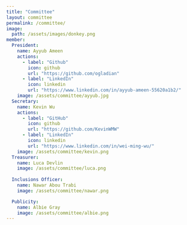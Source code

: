 ```yaml
---
title: "Committee"
layout: committee
permalink: /committee/
image: 
  path: /assets/images/donkey.png
member: 
  President:
    name: Ayyub Ameen
    actions:
      - label: "Github"
        icon: github
        url: "https://github.com/ogladian"
      - label: "LinkedIn"
        icon: linkedin
        url: "https://www.linkedin.com/in/ayyub-ameen-55620a1b2/"
    image: /assets/committee/ayyub.jpg
  Secretary:
    name: Kevin Wu
    actions: 
      - label: "GitHub"
        icon: github
        url: "https://github.com/KevinWMW"
      - label: "LinkedIn"
        icon: linkedin
        url: "https://www.linkedin.com/in/wei-ming-wu/"
    image: /assets/committee/kevin.png
  Treasurer:
    name: Luca Devlin 
    image: /assets/committee/luca.png
    
  Inclusions Officer:
    name: Nawar Abou Trabi
    image: /assets/committee/nawar.png

  Publicity:
    name: Albie Gray
    image: /assets/committee/albie.png
---
```


